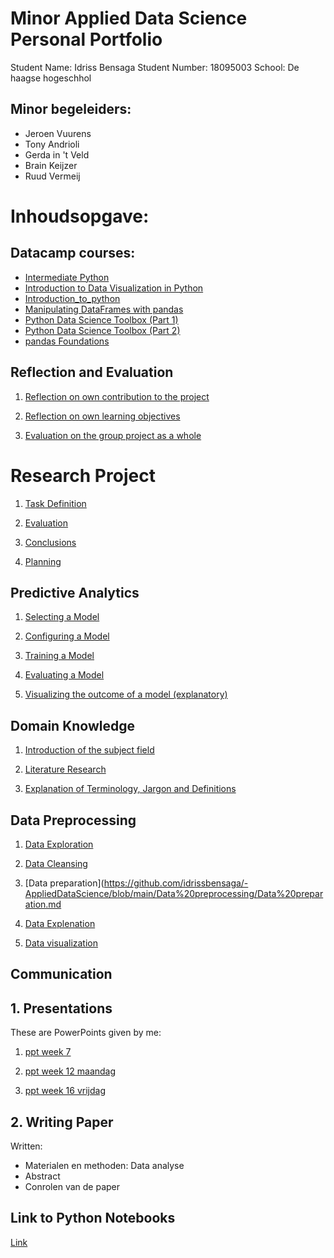 # Minor Applied Data Science Personal Portfolio


Student Name: Idriss Bensaga
Student Number: 18095003
School: De haagse hogeschhol

## Minor begeleiders:

* Jeroen Vuurens
* Tony Andrioli
* Gerda in 't Veld
* Brain Keijzer
* Ruud Vermeij


# Inhoudsopgave:

## Datacamp courses:

* [Intermediate Python](https://github.com/idrissbensaga/-AppliedDataScience/blob/main/DataCamp/Intermediate%20Python.pdf)
* [Introduction to Data Visualization in Python](https://github.com/idrissbensaga/-AppliedDataScience/blob/main/DataCamp/Introduction%20to%20Data%20Visualization%20in%20Python.pdf)
* [Introduction_to_python](https://github.com/idrissbensaga/-AppliedDataScience/blob/main/DataCamp/Introduction_to_python.pdf)
* [Manipulating DataFrames with pandas](https://github.com/idrissbensaga/-AppliedDataScience/blob/main/DataCamp/Manipulating%20DataFrames%20with%20pandas.pdf)
* [Python Data Science Toolbox (Part 1)](https://github.com/idrissbensaga/-AppliedDataScience/blob/main/DataCamp/Python%20Data%20Science%20Toolbox%20(Part%201).pdf)
* [Python Data Science Toolbox (Part 2)](https://github.com/idrissbensaga/-AppliedDataScience/blob/main/DataCamp/Python%20Data%20Science%20Toolbox%20(Part%202).pdf)
* [pandas Foundations](https://github.com/idrissbensaga/-AppliedDataScience/blob/main/DataCamp/pandas%20Foundations.pdf)

## Reflection and Evaluation

1. [Reflection on own contribution to the project](https://github.com/idrissbensaga/-AppliedDataScience/blob/main/Reflection%20and%20evaluation/Reflection%20on%20own%20contribution%20to%20the%20project.md)

2. [Reflection on own learning objectives](https://github.com/idrissbensaga/-AppliedDataScience/blob/main/Reflection%20and%20evaluation/Reflection%20on%20own%20learning%20objectives.md)

3. [Evaluation on the group project as a whole](https://github.com/idrissbensaga/-AppliedDataScience/blob/main/Reflection%20and%20evaluation/Evaluation%20on%20the%20group%20project%20as%20a%20whole.md)

# Research Project

1. [Task Definition](https://github.com/idrissbensaga/-AppliedDataScience/blob/main/Research%20project/Probleemdefenitie.md)

2. [Evaluation](https://github.com/idrissbensaga/-AppliedDataScience/blob/main/Research%20project/Evaluatie.md)

3. [Conclusions](https://github.com/idrissbensaga/-AppliedDataScience/blob/main/Research%20project/Conclusie.md)

4. [Planning](https://github.com/idrissbensaga/-AppliedDataScience/blob/main/Research%20project/Planning.md)

## Predictive Analytics

1. [Selecting a Model](https://github.com/idrissbensaga/-AppliedDataScience/blob/main/Predictive%20Analytics/Selecting%20a%20Model.md)

2. [Configuring a Model](https://github.com/idrissbensaga/-AppliedDataScience/blob/main/Predictive%20Analytics/Configuring%20a%20Model.md)

3. [Training a Model](https://github.com/idrissbensaga/-AppliedDataScience/blob/main/Predictive%20Analytics/Training%20a%20model.md)

4. [Evaluating a Model](https://github.com/idrissbensaga/-AppliedDataScience/blob/main/Predictive%20Analytics/Evaluating%20a%20model.md)

5. [Visualizing the outcome of a model (explanatory)](https://github.com/idrissbensaga/-AppliedDataScience/blob/main/Predictive%20Analytics/Visualizing%20the%20outcome%20of%20a%20model%20(explanatory).md)

## Domain Knowledge

1. [Introduction of the subject field](https://github.com/idrissbensaga/-AppliedDataScience/blob/main/Domain%20knowledge/Introduction%20of%20the%20subject%20field.md)

2. [Literature Research](https://github.com/idrissbensaga/-AppliedDataScience/blob/main/Domain%20knowledge/Literature%20research.md)

3. [Explanation of Terminology, Jargon and Definitions](https://github.com/idrissbensaga/-AppliedDataScience/blob/main/Domain%20knowledge/Explanation%20of%20Terminology%2C%20jargon%20and%20definitions.md)

## Data Preprocessing

1. [Data Exploration](https://github.com/idrissbensaga/-AppliedDataScience/blob/main/Data%20preprocessing/Data%20exploration.md)

2. [Data Cleansing](https://github.com/idrissbensaga/-AppliedDataScience/blob/main/Data%20preprocessing/Data%20cleaning.md)

3. [Data preparation](https://github.com/idrissbensaga/-AppliedDataScience/blob/main/Data%20preprocessing/Data%20preparation.md

4. [Data Explenation](https://github.com/idrissbensaga/-AppliedDataScience/blob/main/Data%20preprocessing/Data%20explanation.md)

5. [Data visualization](https://github.com/idrissbensaga/-AppliedDataScience/blob/main/Data%20preprocessing/Data%20visualization.md)

## Communication

## 1. Presentations

These are PowerPoints given by me:

1. [ppt week 7](https://github.com/idrissbensaga/-AppliedDataScience/blob/main/Presentations/ppt%20week%207.pptx)

2. [ppt week 12 maandag](https://github.com/idrissbensaga/-AppliedDataScience/blob/main/Presentations/ppt%20week%2012%20maandag%20(1).pptx)

3. [ppt week 16 vrijdag](https://github.com/idrissbensaga/-AppliedDataScience/blob/main/Presentations/ppt%20week%2016%20vrijdag%20(1).pptx)

## 2. Writing Paper

Written:

* Materialen en methoden: Data analyse
* Abstract
* Conrolen van de paper

## Link to Python Notebooks

[Link](https://github.com/idrissbensaga/-AppliedDataScience/tree/main/Python%20Notebooks)
